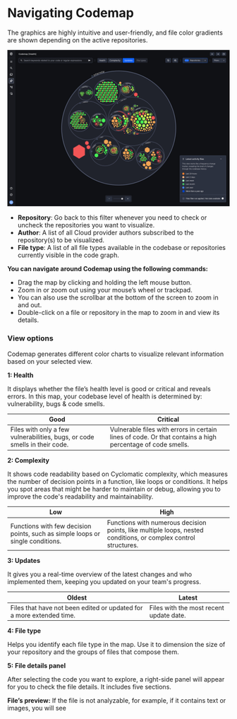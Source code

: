 # Navigating Codemap

The graphics are highly intuitive and user-friendly, and file color gradients are shown depending on the active repositories.

<img src="../imgs/code_navigation/codemap-UI.jpg">

- **Repository**: Go back to this filter whenever you need to check or uncheck the repositories you want to visualize.
- **Author**: A list of all Cloud provider authors subscribed to the repository(s) to be visualized.
- **File type**: A list of all file types available in the codebase or repositories currently visible in the code graph.

**You can navigate around Codemap using the following commands:**

- Drag the map by clicking and holding the left mouse button.
- Zoom in or zoom out using your mouse’s wheel or trackpad.
- You can also use the scrollbar at the bottom of the screen to zoom in and out.
- Double-click on a file or repository in the map to zoom in and view its details.

### **View options**

Codemap generates different color charts to visualize relevant information based on your selected view.

**1: Health**

It displays whether the file’s health level is good or critical and reveals errors. In this map, your codebase level of health is determined by: vulnerability, bugs & code smells.

| Good | Critical |
| --- | --- |
| Files with only a few vulnerabilities, bugs, or code smells in their code. | Vulnerable files with errors in certain lines of code. Or that contains a high percentage of code smells. |

**2: Complexity**

It shows code readability based on Cyclomatic complexity, which measures the number of decision points in a function, like loops or conditions. It helps you spot areas that might be harder to maintain or debug, allowing you to improve the code's readability and maintainability.

| Low | High |
| --- | --- |
| Functions with few decision points, such as simple loops or single conditions. | Functions with numerous decision points, like multiple loops, nested conditions, or complex control structures. |

**3: Updates**

It gives you a real-time overview of the latest changes and who implemented them, keeping you updated on your team's progress.

| Oldest | Latest |
| --- | --- |
| Files that have not been edited or updated for a more extended time. | Files with the most recent update date. |

**4: File type**

Helps you identify each file type in the map. Use it to dimension the size of your repository and the groups of files that compose them.

**5:** **File details panel**

After selecting the code you want to explore, a right-side panel will appear for you to check the file details. It includes five sections.

**File’s preview:** If the file is not analyzable, for example, if it contains text or images, you will see
